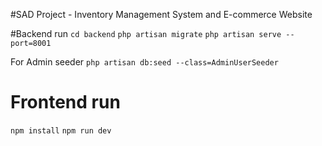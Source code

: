 #SAD Project - Inventory Management System and E-commerce Website

#Backend run
```cd backend```
```php artisan migrate```
```php artisan serve --port=8001```

For Admin seeder
```php artisan db:seed --class=AdminUserSeeder```

# Frontend run
```npm install```
```npm run dev```
